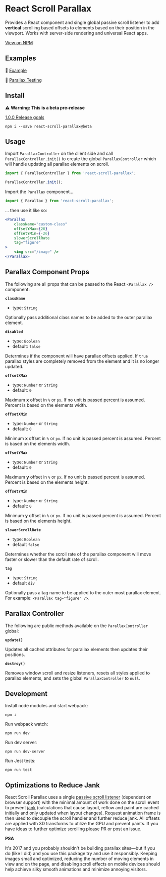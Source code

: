 # React Scroll Parallax

Provides a React component and single global passive scroll listener to add **vertical** scrolling based offsets to elements based on their position in the viewport. Works with server-side rendering and universal React apps.

[View on NPM](https://www.npmjs.com/package/react-scroll-parallax)

## Examples

🔗 [Example](https://jscottsmith.github.io/react-scroll-parallax/examples/parallax-example/)

🔗 [Parallax Testing](https://jscottsmith.github.io/react-scroll-parallax/examples/parallax-test/)

## Install

⚠️ **Warning: This is a beta pre-release**

[1.0.0 Release goals](https://github.com/jscottsmith/react-scroll-parallax/issues/3)

```
npm i --save react-scroll-parallax@beta
```

## Usage

Import `ParallaxController` on the client side and call `ParallaxController.init()` to create the global `ParallaxController` which will handle updating all parallax elements on scroll.

```javascript
import { ParallaxController } from 'react-scroll-parallax';

ParallaxController.init();
```

Import the `Parallax` component...

```javascript
import { Parallax } from 'react-scroll-parallax';
```

... then use it like so:

```jsx
<Parallax
    className="custom-class"
    offsetYMax={20}
    offsetYMin={-20}
    slowerScrollRate
    tag="figure"
>
    <img src="/image" />
</Parallax>
```

## Parallax Component Props

The following are all props that can be passed to the React `<Parallax />` component:

**`className`**

- type: `String`

Optionally pass additional class names to be added to the outer parallax element.

**`disabled`**

- type: `Boolean`
- default: `false`

Determines if the component will have parallax offsets applied. If `true` parallax styles are completely removed from the element and it is no longer updated.

**`offsetXMax`**

- type: `Number` or `String`
- default: `0`

Maximum **x** offset in `%` or `px`. If no unit is passed percent is assumed. Percent is based on the elements width.

**`offsetXMin`**

- type: `Number` or `String`
- default: `0`

Minimum **x** offset in `%` or `px`. If no unit is passed percent is assumed. Percent is based on the elements width.

**`offsetYMax`**

- type: `Number` or `String`
- default: `0`

Maximum **y** offset in `%` or `px`. If no unit is passed percent is assumed. Percent is based on the elements height.

**`offsetYMin`**

- type: `Number` or `String`
- default: `0`

Minimum **y** offset in `%` or `px`. If no unit is passed percent is assumed. Percent is based on the elements height.

**`slowerScrollRate`**

- type: `Boolean`
- default `false`

Determines whether the scroll rate of the parallax component will move faster or slower than the default rate of scroll.

**`tag`**

- type: `String`
- default `div`

Optionally pass a tag name to be applied to the outer most parallax element. For example: `<Parallax tag="figure" />`.

## Parallax Controller

The following are public methods available on the `ParallaxController` global:

**`update()`**

Updates all cached attributes for parallax elements then updates their positions.

**`destroy()`**

Removes window scroll and resize listeners, resets all styles applied to parallax elements, and sets the global `ParallaxController` to `null`.

## Development

Install node modules and start webpack:

`npm i`

Run webpack watch:

`npm run dev`

Run dev server:

`npm run dev-server`

Run Jest tests:

`npm run test`

## Optimizations to Reduce Jank

React Scroll Parallax uses a single [passive scroll listener](https://developer.mozilla.org/en-US/docs/Web/API/EventTarget/addEventListener#Improving_scrolling_performance_with_passive_listeners) (dependent on browser support) with the minimal amount of work done on the scroll event to prevent [jank](http://jankfree.org/) (calculations that cause layout, reflow and paint are cached initially and only updated when layout changes). Request animation frame is then used to decouple the scroll handler and further reduce jank. All offsets are applied with 3D transforms to utilize the GPU and prevent paints. If you have ideas to further optimize scrolling please PR or post an issue.

**PSA**

It's 2017 and you probably shouldn't be building parallax sites—but if you do (like I did) and you use this package try and use it responsibly. Keeping images small and optimized, reducing the number of moving elements in view and on the page, and disabling scroll effects on mobile devices should help achieve silky smooth animations and minimize annoying visitors.
